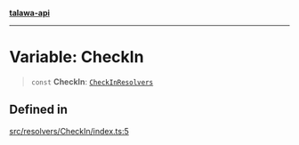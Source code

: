 [**talawa-api**](../../../README.md)

***

# Variable: CheckIn

> `const` **CheckIn**: [`CheckInResolvers`](../../../types/generatedGraphQLTypes/type-aliases/CheckInResolvers.md)

## Defined in

[src/resolvers/CheckIn/index.ts:5](https://github.com/Suyash878/talawa-api/blob/e4413cec641a837926071678fed3c7f67234e31e/src/resolvers/CheckIn/index.ts#L5)
